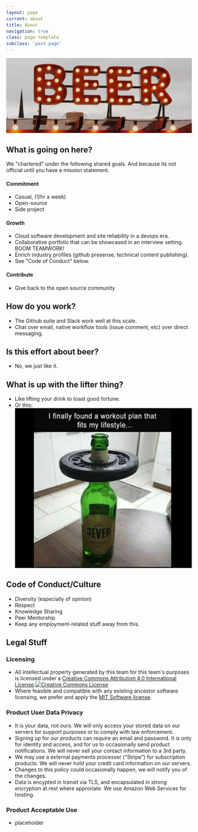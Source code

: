 ```yaml
---
layout: page
current: about
title: About
navigation: true
class: page-template
subclass: 'post page'
---
```



<img src="../assets/images/site/beer-sign.jpg" alt="Test Image" />

## What is going on here?
We "chartered" under the following shared goals.  And because its not official until you have a mission statement.

#### Commitment
- Casual, (1/hr a week)
- Open-source
- Side project

#### Growth
- Cloud software development and site reliability in a devops era.
- Collaborative portfolio that can be showcased in an interview setting.  BOOM TEAMWORK!
- Enrich industry profiles (github presense, technical content publishing).
- See "Code of Conduct" below.

#### Contribute
- Give back to the open source community

## How do you work?
- The Github suite and Slack work well at this scale.
- Chat over email, native workflow tools (issue comment, etc) over direct messaging.

## Is this effort about beer?
- No, we just like it.

## What is up with the lifter thing?
- Like lifting your drink to toast good fortune.
- Or this: <img src="../assets/images/site/beer-lift.png" alt="Test Image" />

## Code of Conduct/Culture
- Diversity (especially of opinion)
- Respect
- Knowledge Sharing
- Peer Mentorship
- Keep any employment-related stuff away from this.

## Legal Stuff
### Licensing
- All intellectual property generated by this team for this team's purposes is licensed under a <a rel="license" href="http://creativecommons.org/licenses/by/4.0/">Creative Commons Attribution 4.0 International License</a>.<a rel="license" href="http://creativecommons.org/licenses/by/4.0/"><img alt="Creative Commons License" style="border-width:0" src="https://i.creativecommons.org/l/by/4.0/88x31.png" /></a>
- Where feasible and compatible with any existing ancestor software licensing, we prefer and apply the [MIT Software license](https://opensource.org/licenses/MIT).

### Product User Data Privacy
- It is your data, not ours. We will only access your stored data on our servers for support purposes or to comply with law enforcement.
- Signing up for our products can require an email and password. It is only for identity and access, and for us to occasionally send product notifications. We will never sell your contact information to a 3rd party.
- We may use a external payments processer (“Stripe”) for subscription products. We will never hold your credit card information on our servers.
- Changes to this policy could occasionally happen, we will notify you of the changes.
- Data is encypted in transit via TLS, and encapsulated in strong encryption at rest where approriate. We use Amazon Web Services for hosting.

### Product Acceptable Use
- placeholder